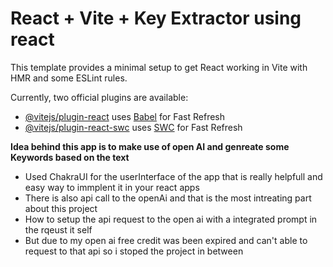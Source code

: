 # React + Vite + Key Extractor using react

This template provides a minimal setup to get React working in Vite with HMR and some ESLint rules.

Currently, two official plugins are available:

- [@vitejs/plugin-react](https://github.com/vitejs/vite-plugin-react/blob/main/packages/plugin-react/README.md) uses [Babel](https://babeljs.io/) for Fast Refresh
- [@vitejs/plugin-react-swc](https://github.com/vitejs/vite-plugin-react-swc) uses [SWC](https://swc.rs/) for Fast Refresh

**Idea behind this app is to make use of open AI and genreate some Keywords based on the text**

- Used ChakraUI for the userInterface of the app that is really helpfull and easy way to immplent it in your react apps
- There is also api call to the openAi and that is the most intreating part about this project
- How to setup the api request to the open ai with a integrated prompt in the rqeust it self
- But due to my open ai free credit was been expired and can't able to request to that api so i stoped the project in between
